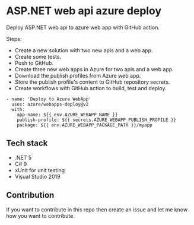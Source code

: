 # ASP.NET web api azure deploy

Deploy ASP.NET web api to azure web app with GitHub action.

Steps:

- Create a new solution with two new apis and a web app.
- Create some tests.
- Push to GitHub.
- Create three new web apps in Azure for two apis and a web app.
- Download the publish profiles from Azure web app.
- Store the publish profile's content to GitHub repository secrets.
- Create workflows with GitHub action to build, test and deploy.

```
- name: 'Deploy to Azure WebApp'
  uses: azure/webapps-deploy@v2
  with:
    app-name: ${{ env.AZURE_WEBAPP_NAME }}
    publish-profile: ${{ secrets.AZURE_WEBAPP_PUBLISH_PROFILE }}
    package: ${{ env.AZURE_WEBAPP_PACKAGE_PATH }}/myapp
```

## Tech stack

* .NET 5
* C# 9
* xUnit for unit testing
* Visual Studio 2019

## Contribution

If you want to contribute in this repo then create an issue and let me know how you want to contribute.
